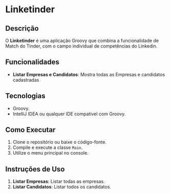 # Linketinder

## Descrição

O **Linketinder** é uma aplicação Groovy que combina a funcionalidade de Match do Tinder, com o campo individual de competências do Linkedin. 

## Funcionalidades

- **Listar Empresas e Candidatos**: Mostra todas as Empresas e candidatos cadastradas

## Tecnologias

- Groovy.
- IntelliJ IDEA ou qualquer IDE compatível com Groovy.

## Como Executar

1. Clone o repositório ou baixe o código-fonte.
2. Compile e execute a classe `Main`.
3. Utilize o menu principal no console.

## Instruções de Uso

1. **Listar Empresas**: Listar todas as empresas.
2. **Listar Candidatos**: Listar todos os candidatos.

